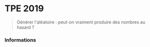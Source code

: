 # TPE 2019

> Générer l'aléatoire : peut-on vraiment produire des nombres au hasard ?

### Informations

[mdx-deck]: https://github.com/jxnblk/mdx-deck
